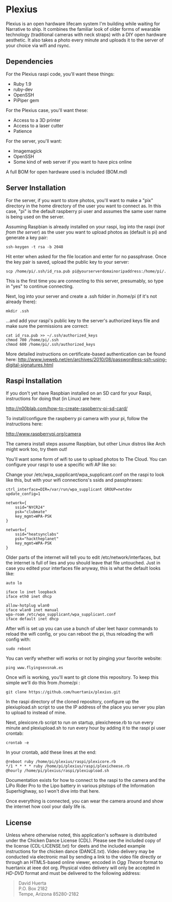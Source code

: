 Plexius
=======

Plexius is an open hardware lifecam system I'm building while waiting for Narrative to ship. It combines the familiar look of older forms of wearable technology (traditional cameras with neck straps) with a DIY open hardware aesthetic. It also takes a photo every minute and uploads it to the server of your choice via wifi and rsync.

Dependencies
------------

For the Plexius raspi code, you'll want these things:
* Ruby 1.9
* ruby-dev
* OpenSSH
* PiPiper gem

For the Plexius case, you'll want these:
* Access to a 3D printer
* Access to a laser cutter
* Patience

For the server, you'll want:
* Imagemagick
* OpenSSH
* Some kind of web server if you want to have pics online

A full BOM for open hardware used is included (BOM.md)

Server Installation
-------------------

For the server, if you want to store photos, you'll want to make a "pix" directory in the home directory of the user you want to connect as. In this case, "pi" is the default raspberry pi user and assumes the same user name is being used on the server.

Assuming Raspbian is already installed on your raspi, log into the raspi (*not from the server*) as the user you want to upload photos as (default is pi) and generate a key pair:

    ssh-keygen -t rsa -b 2048

Hit enter when asked for the file location and enter for no passphrase. Once the key pair is saved, upload the public key to your server:

    scp /home/pi/.ssh/id_rsa.pub pi@yourserverdomainoripaddress:/home/pi/.

This is the first time you are connecting to this server, presumably, so type in "yes" to continue connecting.

Next, log into your server and create a .ssh folder in /home/pi (if it's not already there):

    mkdir .ssh

...and add your raspi's public key to the server's authorized keys file and make sure the permissions are correct:

    cat id_rsa.pub >> ~/.ssh/authorized_keys
    chmod 700 /home/pi/.ssh
    chmod 600 /home/pi/.ssh/authorized_keys

More detailed instructions on certificate-based authentication can be found here: http://www.jveweb.net/en/archives/2010/08/passwordless-ssh-using-digital-signatures.html

Raspi Installation
------------------

If you don't yet have Raspbian installed on an SD card for your Raspi, instructions for doing that (in Linux) are here: 

http://n00blab.com/how-to-create-raspberry-pi-sd-card/

To install/configure the raspberry pi camera with your pi, follow the instructions here: 

http://www.raspberrypi.org/camera

The camera install steps assume Raspbian, but other Linux distros like Arch might work too, try them out!

You'll want some form of wifi to use to upload photos to The Cloud. You can configure your raspi to use a specific wifi AP like so:

Change your /etc/wpa_supplicant/wpa_supplicant.conf on the raspi to look like this, but with your wifi connections's ssids and passphrases:

    ctrl_interface=DIR=/var/run/wpa_supplicant GROUP=netdev
    update_config=1

    network={
        ssid="NYCR24"
        psk="clubmate"
        key_mgmt=WPA-PSK
    }

    network={
        ssid="heatsynclabs"
        psk="hacktheplanet"
        key_mgmt=WPA-PSK
    }

Older parts of the internet will tell you to edit /etc/network/interfaces, but the internet is full of lies and you should leave that file untouched. Just in case you edited your interfaces file anyway, this is what the default looks like:

    auto lo

    iface lo inet loopback
    iface eth0 inet dhcp

    allow-hotplug wlan0
    iface wlan0 inet manual
    wpa-roam /etc/wpa_supplicant/wpa_supplicant.conf
    iface default inet dhcp

After wifi is set up you can use a bunch of uber leet haxor commands to reload the wifi config, or you can reboot the pi, thus reloading the wifi config with:

    sudo reboot

You can verify whether wifi works or not by pinging your favorite website:

    ping www.flyingsexsnak.es

Once wifi is working, you'll want to git clone this repository. To keep this simple we'll do this from /home/pi :

    git clone https://github.com/huertanix/plexius.git

In the raspi directory of the cloned repository, configure up the plexiupload.sh script to use the IP address of the place you server you plan to upload to instead of mine.

Next, plexicore.rb script to run on startup, plexicheese.rb to run every minute and plexiupload.sh to run every hour by adding it to the raspi pi user crontab:

    crontab -e

In your crontab, add these lines at the end:

    @reboot ruby /home/pi/plexius/raspi/plexicore.rb
    */1 * * * * ruby /home/pi/plexius/raspi/plexicheese.rb
    @hourly /home/pi/plexius/raspi/plexiupload.sh

Documentation exists for how to connect to the raspi to the camera and the LiPo Rider Pro to the Lipo battery in various pitstops of the Information Superhighway, so I won't dive into that here.

Once everything is connected, you can wear the camera around and show the internet how cool your daily life is.

License
-------

Unless where otherwise noted, this application's software is distributed under the Chicken Dance License (CDL). Please see the included copy of the license (CDL-LICENSE.txt) for deets and the included example instructions for the chicken dance (DANCE.txt). Video delivery may be conducted via electronic mail by sending a link to the video file directly or through an HTML5-based online viewer, encoded in *Ogg Theora* format to huertanix at ieee dot org. Physical video delivery will only be accepted in *HD-DVD* format and must be delivered to the following address:

> David Huerta  
> P.O. Box 2182  
> Tempe, Arizona 85280-2182  
